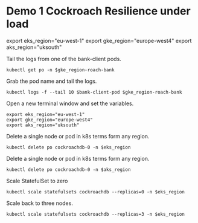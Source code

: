 # Demo 1 Cockroach Resilience under load


export eks_region="eu-west-1"
export gke_region="europe-west4"
export aks_region="uksouth"

Tail the logs from one of the bank-client pods.
```
kubectl get po -n $gke_region-roach-bank
```

Grab the pod name and tail the logs.
```
kubectl logs -f --tail 10 $bank-client-pod $gke_region-roach-bank
```

Open a new terminal window and set the variables.
```
export eks_region="eu-west-1"
export gke_region="europe-west4"
export aks_region="uksouth"
```

Delete a single node or pod in k8s terms form any region.
```
kubectl delete po cockroachdb-0 -n $eks_region
```

Delete a single node or pod in k8s terms form any region.
```
kubectl delete po cockroachdb-0 -n $aks_region
```

Scale StatefulSet to zero
```
kubectl scale statefulsets cockroachdb --replicas=0 -n $eks_region
```

Scale back to three nodes.
```
kubectl scale statefulsets cockroachdb --replicas=3 -n $eks_region
```
